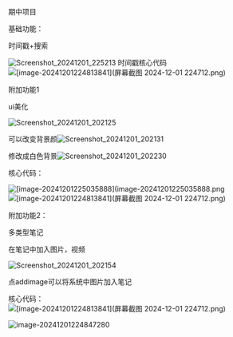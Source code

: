 期中项目

基础功能：

时间戳+搜索

![Screenshot_20241201_225213](Screenshot_20241201_225213.jpg)
时间戳核心代码
![[image-20241201224813841](屏幕截图 2024-12-01 224712.png)](https://github.com/joyier/midproject/blob/13b75214cb5e4659e81752aa031b26cebba18c8f/%E5%B1%8F%E5%B9%95%E6%88%AA%E5%9B%BE%202024-12-08%20120220.png)

附加功能1

ui美化

![Screenshot_20241201_202125](Screenshot_20241201_202125.jpg)

可以改变背景颜![Screenshot_20241201_202131](Screenshot_20241201_202131.jpg)

修改成白色背景![Screenshot_20241201_202230](Screenshot_20241201_202230.jpg)

核心代码：

![[image-20241201225035888](image-20241201225035888.png](https://github.com/joyier/midproject/blob/5eeac0cc38fbf32a7198bc50d89d1419266cc50d/%E5%B1%8F%E5%B9%95%E6%88%AA%E5%9B%BE%202024-12-01%20224934.png)
![[image-20241201224813841](屏幕截图 2024-12-01 224712.png)](https://github.com/joyier/midproject/blob/46dad55f664d4930beaa6bc3bac68b22240f8427/%E5%B1%8F%E5%B9%95%E6%88%AA%E5%9B%BE%202024-12-01%20225102.png)

附加功能2：

多类型笔记

在笔记中加入图片，视频

![Screenshot_20241201_202154](Screenshot_20241201_202154.jpg)

点addimage可以将系统中图片加入笔记

核心代码：![[image-20241201224813841](屏幕截图 2024-12-01 224712.png)](https://github.com/joyier/midproject/blob/bf68ee2ff10209f13eef112497a49c9aebe3161d/%E5%B1%8F%E5%B9%95%E6%88%AA%E5%9B%BE%202024-12-01%20224712.png)


![[image-20241201224847280](image-20241201224847280.png)](https://github.com/joyier/midproject/blob/016618df747357100a92c57393c8a1f01fc4c5c9/%E5%B1%8F%E5%B9%95%E6%88%AA%E5%9B%BE%202024-12-01%20224832.png)
